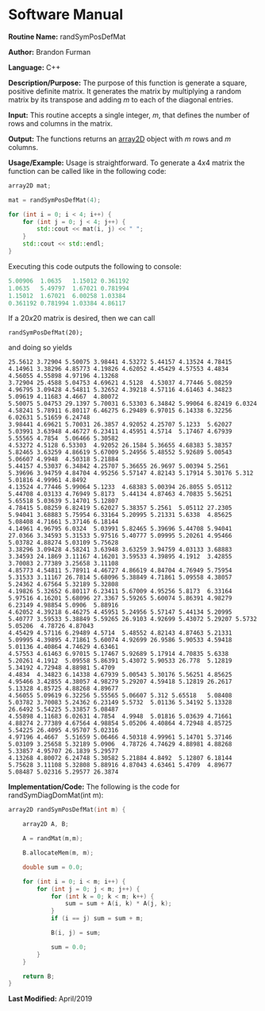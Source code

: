 # Software Manual

**Routine Name:** randSymPosDefMat

**Author:** Brandon Furman

**Language:** C++

**Description/Purpose:** The purpose of this function is generate a square, positive definite matrix. It generates the matrix by multiplying a random matrix by its transpose and adding *m* to each of the diagonal entries.

**Input:** This routine accepts a single integer, *m*, that defines the number of rows and columns in the matrix.

**Output:** The functions returns an [array2D](https://brandonfurman.github.io/math5610/SoftwareManual/DataStructures/array2D) object with *m* rows and *m* columns.

**Usage/Example:** Usage is straightforward. To generate a 4*x*4 matrix the function can be called like in the following code:
```cpp
array2D mat;

mat = randSymPosDefMat(4);

for (int i = 0; i < 4; i++) {
	for (int j = 0; j < 4; j++) {
		std::cout << mat(i, j) << " ";
	}
	std::cout << std::endl;
}
```
Executing this code outputs the following to console:
```cpp
5.00906  1.0635   1.15012 0.361192
1.0635   5.49797  1.67021 0.781994
1.15012  1.67021  6.00258 1.03384
0.361192 0.781994 1.03384 4.86117
```
If a 20*x*20 matrix is desired, then we can call
```
randSymPosDefMat(20);
```
and doing so yields
```
25.5612 3.72904 5.50075 3.98441 4.53272 5.44157 4.13524 4.78415 4.14961 3.38296 4.85773 4.19826 4.62052 4.45429 4.57553 4.4834  4.56055 4.55898 4.97196 4.13268
3.72904 25.4588 5.04753 4.69621 4.5128  4.53037 4.77446 5.08259 4.96795 3.09428 4.54811 5.32652 4.39218 4.57116 4.61463 4.34823 5.09619 4.11683 4.4667  4.80072
5.50075 5.04753 29.1397 5.70031 6.53303 6.34842 5.99064 6.82419 6.0324  4.58241 5.78911 6.80117 6.46275 6.29489 6.97015 6.14338 6.32256 6.02631 5.51659 6.24748
3.98441 4.69621 5.70031 26.3857 4.92052 4.25707 5.1233  5.62027 5.03991 3.63948 4.46727 6.23411 4.45951 4.5714  5.17467 4.67939 5.55565 4.7854  5.06466 5.30582
4.53272 4.5128 6.53303  4.92052 26.1584 5.36655 4.68383 5.38357 5.82465 3.63259 4.86619 5.67009 5.24956 5.48552 5.92689 5.00543 5.06607 4.9948  4.50318 5.21884
5.44157 4.53037 6.34842 4.25707 5.36655 26.9697 5.00394 5.2561  5.39696 3.94759 4.84704 4.95256 5.57147 4.82143 5.17914 5.30176 5.312   5.01816 4.99961 4.8492
4.13524 4.77446 5.99064 5.1233  4.68383 5.00394 26.8055 5.05112 5.44708 4.03133 4.76949 5.8173  5.44134 4.87463 4.70835 5.56251 5.65518 5.03639 5.14701 5.12807
4.78415 5.08259 6.82419 5.62027 5.38357 5.2561  5.05112 27.2305 5.94041 3.68883 5.75954 6.33164 5.20995 5.21331 5.6338  4.85625 5.08408 4.71661 5.37146 6.18144
4.14961 4.96795 6.0324  5.03991 5.82465 5.39696 5.44708 5.94041 27.0366 3.34593 5.31533 5.97516 5.40777 5.09995 5.20261 4.95466 5.03782 4.88274 5.03109 5.75628
3.38296 3.09428 4.58241 3.63948 3.63259 3.94759 4.03133 3.68883 3.34593 24.1869 3.11167 4.16201 3.59533 4.39895 4.1912  3.42855 3.70083 2.77389 3.25658 3.11108
4.85773 4.54811 5.78911 4.46727 4.86619 4.84704 4.76949 5.75954 5.31533 3.11167 26.7814 5.68096 5.38849 4.71861 5.09558 4.38057 5.24362 4.67564 5.32189 5.32808
4.19826 5.32652 6.80117 6.23411 5.67009 4.95256 5.8173  6.33164 5.97516 4.16201 5.68096 27.3367 5.59265 5.60074 5.86391 4.98279 6.23149 4.98854 5.0906  5.88916
4.62052 4.39218 6.46275 4.45951 5.24956 5.57147 5.44134 5.20995 5.40777 3.59533 5.38849 5.59265 26.9103 4.92699 5.43072 5.29207 5.5732 5.05206  4.78726 4.87043
4.45429 4.57116 6.29489 4.5714  5.48552 4.82143 4.87463 5.21331 5.09995 4.39895 4.71861 5.60074 4.92699 26.9586 5.90533 4.59418 5.01136 4.40864 4.74629 4.63461
4.57553 4.61463 6.97015 5.17467 5.92689 5.17914 4.70835 5.6338  5.20261 4.1912  5.09558 5.86391 5.43072 5.90533 26.778  5.12819 5.34192 4.72948 4.88981 5.4709
4.4834  4.34823 6.14338 4.67939 5.00543 5.30176 5.56251 4.85625 4.95466 3.42855 4.38057 4.98279 5.29207 4.59418 5.12819 26.2617 5.13328 4.85725 4.88268 4.89677
4.56055 5.09619 6.32256 5.55565 5.06607 5.312 5.65518   5.08408 5.03782 3.70083 5.24362 6.23149 5.5732  5.01136 5.34192 5.13328 26.6492 5.54225 5.33857 5.08487
4.55898 4.11683 6.02631 4.7854  4.9948  5.01816 5.03639 4.71661 4.88274 2.77389 4.67564 4.98854 5.05206 4.40864 4.72948 4.85725 5.54225 26.4095 4.95707 5.02316
4.97196 4.4667  5.51659 5.06466 4.50318 4.99961 5.14701 5.37146 5.03109 3.25658 5.32189 5.0906  4.78726 4.74629 4.88981 4.88268 5.33857 4.95707 26.1839 5.29577
4.13268 4.80072 6.24748 5.30582 5.21884 4.8492  5.12807 6.18144 5.75628 3.11108 5.32808 5.88916 4.87043 4.63461 5.4709  4.89677 5.08487 5.02316 5.29577 26.3874
```


**Implementation/Code:** The following is the code for randSymDiagDomMat(int m):

```cpp
array2D randSymPosDefMat(int m) {

	array2D A, B;

	A = randMat(m,m);

	B.allocateMem(m, m);

	double sum = 0.0;

	for (int i = 0; i < m; i++) {
		for (int j = 0; j < m; j++) {
			for (int k = 0; k < m; k++) {
				sum = sum + A(i, k) * A(j, k);
			}
			if (i == j) sum = sum + m;

			B(i, j) = sum;

			sum = 0.0;
		}
	}

	return B;
}
```

**Last Modified:** April/2019